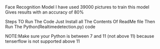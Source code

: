 Face Recognition Model
I have used 39000 pictures to train this model
Gives results with an accuracy of 80%

Steps TO Run The Code
Just Install all The Contents Of ReadMe file
Then Run The Python(Realtimedetection.py) code

NOTE:Make sure your Python is between 7 and 11 (not above 11) because tenserflow is not supported above 11
